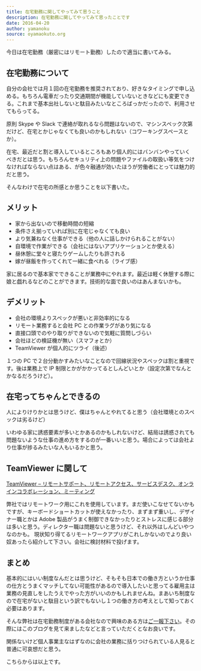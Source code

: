 ```yaml
---
title: 在宅勤務に関してやってみて思うこと
description: 在宅勤務に関してやってみて思ったことです
date: 2016-04-20
author: yamanoku
source: oyamaokuto.org
---
```


今日は在宅勤務（厳密にはリモート勤務）したので適当に書いてみる。

## 在宅勤務について

自分の会社では月１回の在宅勤務を推奨されており、好きなタイミングで申し込める。もちろん電車だったり交通期間が機能していないときなどにも変更できる。これまで基本出社しないと駄目みたいなところばっかだったので、利用させてもらってる。

原則 Skype や Slack で連絡が取れるなら問題はないので、マシンスペック次第だけど、在宅とかじゃなくても良いのかもしれない（コワーキングスペースとか）。

在宅、最近だと割と導入しているところもあり個人的にはバンバンやっていくべきだとは思う。もちろんセキュリティ上の問題やファイルの取扱い等気をつけなければならない点はある、が色々融通が効いたほうが労働者にとっては魅力的だと思う。

そんなわけで在宅の所感とか思うことを以下書いた。

## メリット

- 家から出ないので移動時間の短縮
- 条件さえ揃っていれば別に在宅じゃなくても良い
- より気兼ねなく仕事ができる（他の人に話しかけられることがない）
- 自環境で作業ができる（会社にはないアプリケーションとか使える）
- 昼休憩に堂々と寝たりゲームしたりも許される
- 嫁が昼飯を作ってくれて一緒に食べれる（ライブ感）

家に居るので基本家でできることが業務中にやれます。最近は軽く休憩する際に娘と戯れるなどのことができます。技術的な面で良いのはあんまないかも。

## デメリット

- 会社の環境よりスペックが悪いと非効率的になる
- リモート業務すると会社 PC との作業ラグがあり気になる
- 直接口頭でのやり取りができないので気軽に質問しづらい
- 会社ほどの検証機が無い（スマフォとか）
- TeamViewer が個人的にツライ（後述）

１つの PC で２台分動かすみたいなことなので回線状況やスペックは割と重視です。後は業務上で IP 制限とかがかかってるとしんどいとか（設定次第でなんとかなるだろうけど）。

## 在宅ってちゃんとできるの

人によりけりかとは思うけど、僕はちゃんとやれてると思う（会社環境とのスペックは劣るけど）

いわゆる家に誘惑要素が多いとかあるのかもしれないけど、結局は誘惑されても問題ないような仕事の進め方をするのが一番いいと思う。場合によっては会社より仕事が捗るみたいな人もいるかと思う。

## TeamViewer に関して

[TeamViewer – リモートサポート、リモートアクセス、サービスデスク、オンラインコラボレーション、ミーティング](https://www.teamviewer.com/ja/)

弊社ではリモートワーク用にこれを使用しています。まだ使いこなせてないかもですが、キーボードショートカットが使えなかったり、まずまず重いし、デザイナー職とかは Adobe 製品がうまく制御できなかったりとストレスに感じる部分は多いと思う。ディレクター職は問題ないと思うけど、それ以外はしんどいやつなのかも。
現状知り得てるリモートワークアプリがこれしかないのでより良い奴あったら紹介して下さい。会社に検討材料で投げます。

## まとめ

基本的にはいい制度なんだとは思うけど、そもそも日本での働き方というか仕事の仕方とうまくマッチしてない可能性があるので導入したいと思ってる雇用主は業務の見直しをしたうえでやった方がいいのかもしれませんね。まあいち制度なので在宅がないと駄目という訳でもないし１つの働き方の考えとして知っておく必要はあります。

そんな弊社は在宅勤務制度がある会社なので興味のある方は[ご一報下さい](http://www.geek.co.jp/)。その際にはこのブログを見て来ましたなどと言っていただくとなお良いです。

関係ないけど個人事業主なはずなのに会社の業務に括りつけられている人見ると普通に可哀想だと思う。

こちらからは以上です。
